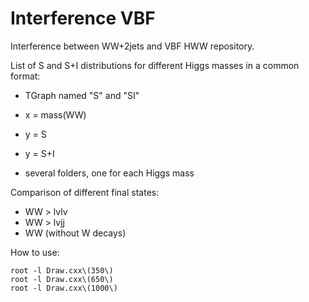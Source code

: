 Interference VBF
================

Interference between WW+2jets and VBF HWW repository.

List of S and S+I distributions for different Higgs masses in a common format:
   * TGraph named "S" and "SI"
   * x = mass(WW)
   * y = S
   * y = S+I

   * several folders, one for each Higgs mass

Comparison of different final states:

   * WW > lvlv
   * WW > lvjj
   * WW (without W decays)


How to use:

    root -l Draw.cxx\(350\)
    root -l Draw.cxx\(650\)
    root -l Draw.cxx\(1000\)




